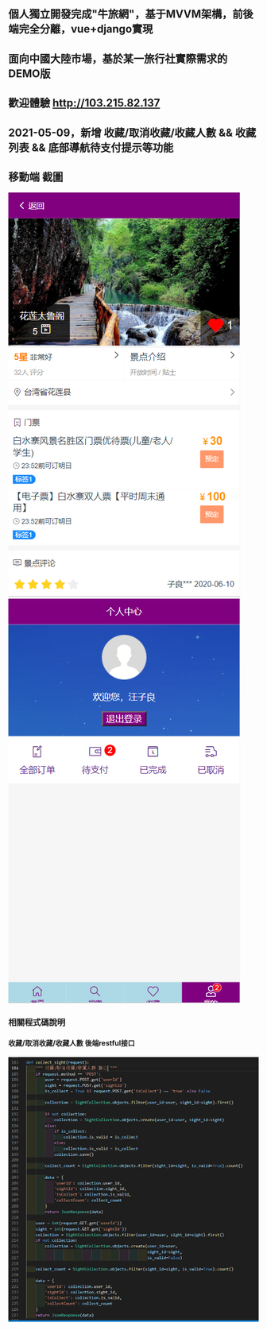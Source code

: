 ## 個人獨立開發完成"牛旅網"，基于MVVM架構，前後端完全分離，vue+django實現
## 面向中國大陸市場，基於某一旅行社實際需求的DEMO版
## 歡迎體驗 http://103.215.82.137
## 2021-05-09，新增 收藏/取消收藏/收藏人數 && 收藏列表 && 底部導航待支付提示等功能 
## 移動端 截圖
![img1](https://github.com/wjl77/mtrip/blob/main/mtrip1.png)
![img2](https://github.com/wjl77/mtrip/blob/main/mtrip2.png)
### 相關程式碼說明
#### 收藏/取消收藏/收藏人數 後端restful接口
![img3](https://github.com/wjl77/mtrip/blob/main/code1.png)



